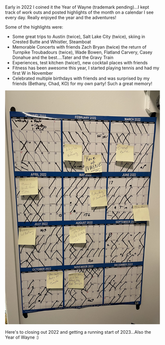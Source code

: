 Early in 2022 I coined it the Year of Wayne (trademark pending)...I kept track of work outs and posted highlights of the month on a calendar I see every day.  Really enjoyed the year and the adventures! 

Some of the highlights were:

- Some great trips to Austin (twice), Salt Lake City (twice), skiing in Crested Butte and Whistler, Steamboat 
- Memorable Concerts with friends Zach Bryan (twice) the return of Turnpike Troubadours (twice), Wade Bowen, Flatland Carvery, Casey Donahue and the best....Tater and the Gravy Train
- Experiences, test kitchen (twice!), new cocktail places with friends 
- Fitness has been awesome this year, I started playing tennis and had my first W in November
- Celebrated multiple birthdays with friends and was surprised by my friends (Bethany, Chad, KO) for my own party!  Such a great memory!


![alt text](/assets/img/2022_year_in_review.jpeg "2022 Year of Wayne")


Here's to closing out 2022 and getting a running start of 2023...Also the Year of Wayne :)




